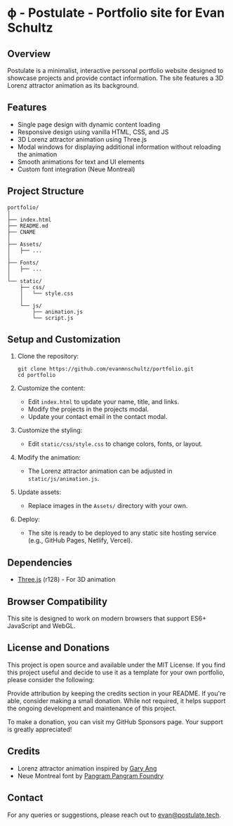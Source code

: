 # ϕ - Postulate - Portfolio site for Evan Schultz

## Overview

Postulate is a minimalist, interactive personal portfolio website designed to showcase projects and provide contact information. The site features a 3D Lorenz attractor animation as its background.

## Features

- Single page design with dynamic content loading
- Responsive design using vanilla HTML, CSS, and JS
- 3D Lorenz attractor animation using Three.js
- Modal windows for displaying additional information without reloading the animation
- Smooth animations for text and UI elements
- Custom font integration (Neue Montreal)

## Project Structure

```
portfolio/
│
├── index.html
├── README.md
├── CNAME
│
├── Assets/
│   ├── ...
│
├── Fonts/
│   ├── ...
│
└── static/
    ├── css/
    │   └── style.css
    │
    └── js/
        ├── animation.js
        └── script.js
```

## Setup and Customization

1. Clone the repository:
   ```
   git clone https://github.com/evanmnschultz/portfolio.git
   cd portfolio
   ```

2. Customize the content:
   - Edit `index.html` to update your name, title, and links.
   - Modify the projects in the projects modal.
   - Update your contact email in the contact modal.

3. Customize the styling:
   - Edit `static/css/style.css` to change colors, fonts, or layout.

4. Modify the animation:
   - The Lorenz attractor animation can be adjusted in `static/js/animation.js`.

5. Update assets:
   - Replace images in the `Assets/` directory with your own.

6. Deploy:
   - The site is ready to be deployed to any static site hosting service (e.g., GitHub Pages, Netlify, Vercel).

## Dependencies

- [Three.js](https://threejs.org/) (r128) - For 3D animation

## Browser Compatibility

This site is designed to work on modern browsers that support ES6+ JavaScript and WebGL.

## License and Donations
This project is open source and available under the MIT License.
If you find this project useful and decide to use it as a template for your own portfolio, please consider the following:

Provide attribution by keeping the credits section in your README.
If you're able, consider making a small donation. While not required, it helps support the ongoing development and maintenance of this project.

To make a donation, you can visit my GitHub Sponsors page.
Your support is greatly appreciated!

## Credits

- Lorenz attractor animation inspired by [Gary Ang](https://github.com/playgrdstar/lorenz_threejs)
- Neue Montreal font by [Pangram Pangram Foundry](https://pangrampangram.com/)

## Contact

For any queries or suggestions, please reach out to [evan@postulate.tech](mailto:evan@postulate.tech).